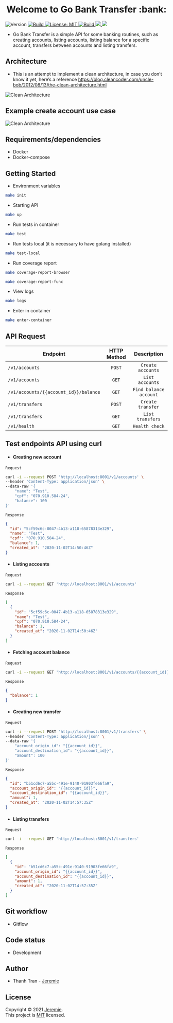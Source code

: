 <h1 align="center">Welcome to Go Bank Transfer :bank:</h1>
<p>
  <img alt="Version" src="https://img.shields.io/badge/version-1.9.1-blue.svg?cacheSeconds=2592000" />
  <a href="https://goreportcard.com/badge/github.com/GSabadini/go-bank-transfer" target="_blank">
    <img alt="Build" src="https://goreportcard.com/badge/github.com/GSabadini/go-bank-transfer" />
  </a>
  <a href="#" target="_blank">
    <img alt="License: MIT" src="https://img.shields.io/badge/License-MIT-yellow.svg" />
  </a>
  <a href="https://travis-ci.org/github/GSabadini/go-bank-transfer" target="_blank">
    <img alt="Build" src="https://travis-ci.org/GSabadini/go-bank-transfer.svg?branch=master" />
  </a>
  <a href="https://github.com/GSabadini/go-bank-transfer/actions" target="_blank">
    <img src="https://github.com/GSabadini/go-bank-transfer/workflows/test/badge.svg" />
  </a>
  <a href="https://codecov.io/gh/GSabadini/go-bank-transfer">
    <img src="https://codecov.io/gh/GSabadini/go-bank-transfer/branch/master/graph/badge.svg" />
  </a>
</p>

- Go Bank Transfer is a simple API for some banking routines, such as creating accounts, listing accounts, listing balance for a specific account, transfers between accounts and listing transfers.

## Architecture

- This is an attempt to implement a clean architecture, in case you don’t know it yet, here’s a reference https://blog.cleancoder.com/uncle-bob/2012/08/13/the-clean-architecture.html

![Clean Architecture](clean.png)

## Example create account use case

![Clean Architecture](create_account.png)

## Requirements/dependencies

- Docker
- Docker-compose

## Getting Started

- Environment variables

```sh
make init
```

- Starting API

```sh
make up
```

- Run tests in container

```sh
make test
```

- Run tests local (it is necessary to have golang installed)

```sh
make test-local
```

- Run coverage report

```sh
make coverage-report-browser
```

```sh
make coverage-report-func
```

- View logs

```sh
make logs
```

- Enter in container

```sh
make enter-container
```

## API Request

| Endpoint                              | HTTP Method |      Description       |
| ------------------------------------- | :---------: | :--------------------: |
| `/v1/accounts`                        |   `POST`    |   `Create accounts`    |
| `/v1/accounts`                        |    `GET`    |    `List accounts`     |
| `/v1/accounts/{{account_id}}/balance` |    `GET`    | `Find balance account` |
| `/v1/transfers`                       |   `POST`    |   `Create transfer`    |
| `/v1/transfers`                       |    `GET`    |    `List transfers`    |
| `/v1/health`                          |    `GET`    |     `Health check`     |

## Test endpoints API using curl

- #### Creating new account

`Request`

```bash
curl -i --request POST 'http://localhost:8001/v1/accounts' \
--header 'Content-Type: application/json' \
--data-raw '{
    "name": "Test",
    "cpf": "070.910.584-24",
    "balance": 100
}'
```

`Response`

```json
{
  "id": "5cf59c6c-0047-4b13-a118-65878313e329",
  "name": "Test",
  "cpf": "070.910.584-24",
  "balance": 1,
  "created_at": "2020-11-02T14:50:46Z"
}
```

- #### Listing accounts

`Request`

```bash
curl -i --request GET 'http://localhost:8001/v1/accounts'
```

`Response`

```json
[
  {
    "id": "5cf59c6c-0047-4b13-a118-65878313e329",
    "name": "Test",
    "cpf": "070.910.584-24",
    "balance": 1,
    "created_at": "2020-11-02T14:50:46Z"
  }
]
```

- #### Fetching account balance

`Request`

```bash
curl -i --request GET 'http://localhost:8001/v1/accounts/{{account_id}}/balance'
```

`Response`

```json
{
  "balance": 1
}
```

- #### Creating new transfer

`Request`

```bash
curl -i --request POST 'http://localhost:8001/v1/transfers' \
--header 'Content-Type: application/json' \
--data-raw '{
	"account_origin_id": "{{account_id}}",
	"account_destination_id": "{{account_id}}",
	"amount": 100
}'
```

`Response`

```json
{
  "id": "b51cd6c7-a55c-491e-9140-91903fe66fa9",
  "account_origin_id": "{{account_id}}",
  "account_destination_id": "{{account_id}}",
  "amount": 1,
  "created_at": "2020-11-02T14:57:35Z"
}
```

- #### Listing transfers

`Request`

```bash
curl -i --request GET 'http://localhost:8001/v1/transfers'
```

`Response`

```json
[
  {
    "id": "b51cd6c7-a55c-491e-9140-91903fe66fa9",
    "account_origin_id": "{{account_id}}",
    "account_destination_id": "{{account_id}}",
    "amount": 1,
    "created_at": "2020-11-02T14:57:35Z"
  }
]
```

## Git workflow

- Gitflow

## Code status

- Development

## Author

- Thanh Tran - [Jeremie](https://github.com/tranthanh95)

## License

Copyright © 2021 [Jeremie](https://github.com/tranthanh95).<br />
This project is [MIT](LICENSE) licensed.
